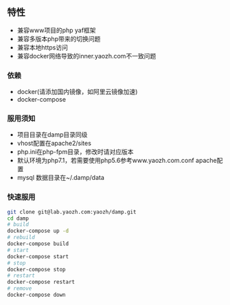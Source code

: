 ## 特性
* 兼容www项目的php yaf框架
* 兼容多版本php带来的切换问题
* 兼容本地https访问
* 兼容docker网络导致的inner.yaozh.com不一致问题

### 依赖
* docker(请添加国内镜像，如阿里云镜像加速)
* docker-compose

### 服用须知
* 项目目录在damp目录同级
* vhost配置在apache2/sites
* php.ini在php-fpm目录，修改时请对应版本
* 默认环境为php7.1，若需要使用php5.6参考www.yaozh.com.conf apache配置
* mysql 数据目录在~/.damp/data

### 快速服用
``` bash
git clone git@lab.yaozh.com:yaozh/damp.git
cd damp
# build
docker-compose up -d
# rebuild
docker-compose build
# start
docker-compose start
# stop
docker-compose stop
# restart
docker-compose restart
# remove
docker-compose down
